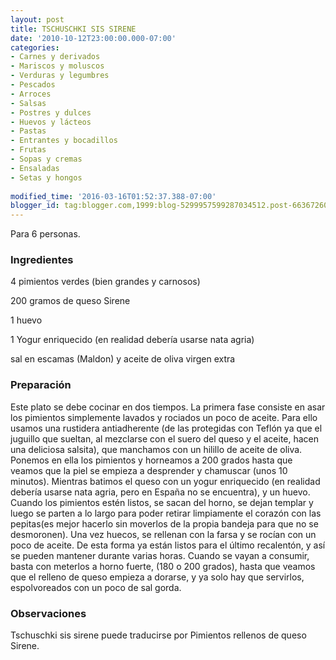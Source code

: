 ```yaml
---
layout: post
title: TSCHUSCHKI SIS SIRENE
date: '2010-10-12T23:00:00.000-07:00'
categories:
- Carnes y derivados
- Mariscos y moluscos
- Verduras y legumbres
- Pescados
- Arroces
- Salsas
- Postres y dulces
- Huevos y lácteos
- Pastas
- Entrantes y bocadillos
- Frutas
- Sopas y cremas
- Ensaladas
- Setas y hongos
 
modified_time: '2016-03-16T01:52:37.388-07:00'
blogger_id: tag:blogger.com,1999:blog-5299957599287034512.post-6636726029320916682
---
```


Para 6 personas.

<h3>Ingredientes</h3>

4 pimientos verdes (bien grandes y carnosos)

200 gramos de queso Sirene

1 huevo

1 Yogur enriquecido (en realidad debería usarse nata agria)

sal en escamas (Maldon) y aceite de oliva virgen extra

<h3>Preparación</h3>

Este plato se debe cocinar en dos tiempos. La primera fase consiste en asar los pimientos simplemente lavados y rociados un poco de aceite. Para ello usamos una rustidera antiadherente (de las protegidas con Teflón ya que el juguillo que sueltan, al mezclarse con el suero del queso y el aceite, hacen una deliciosa salsita), que manchamos con un hilillo de aceite de oliva. Ponemos en ella los pimientos y horneamos a 200 grados hasta que veamos que la piel se empieza a desprender y chamuscar (unos 10 minutos). Mientras batimos el queso con un yogur enriquecido (en realidad debería usarse nata agria, pero en España no se encuentra), y un huevo. Cuando los pimientos estén listos, se sacan del horno, se dejan templar y luego se parten a lo largo para poder retirar limpiamente el corazón con las pepitas(es mejor hacerlo sin moverlos de la propia bandeja para que no se desmoronen). Una vez huecos, se rellenan con la farsa y se rocían con un poco de aceite. De esta forma ya están listos para el último recalentón, y así se pueden mantener durante varias horas. Cuando se vayan a consumir, basta con meterlos a horno fuerte, (180 o 200 grados), hasta que veamos que el relleno de queso empieza a dorarse, y ya solo hay que servirlos, espolvoreados con un poco de sal gorda.

<h3>Observaciones</h3>

Tschuschki sis sirene puede traducirse por Pimientos rellenos de queso Sirene.

